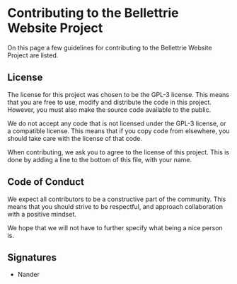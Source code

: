 # Contributing to the Bellettrie Website Project

On this page a few guidelines for contributing to the Bellettrie Website Project are listed. 

## License
The license for this project was chosen to be the GPL-3 license. This means that you are free to use, modify and distribute the code in this project. However, you must also make the source code available to the public.

We do not accept any code that is not licensed under the GPL-3 license, or a compatible license. This means that if you copy code from elsewhere, you should take care with the license of that code.

When contributing, we ask you to agree to the license of this project. This is done by adding a line to the bottom of this file, with your name.

## Code of Conduct
We expect all contributors to be a constructive part of the community. This means that you should strive to be respectful, and approach collaboration with a positive mindset. 

We hope that we will not have to further specify what being a nice person is.

## Signatures
-  Nander
